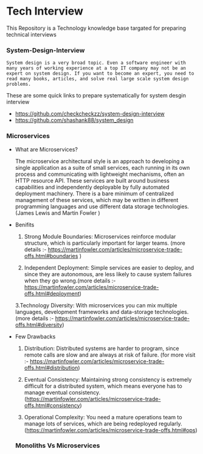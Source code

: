 # Tech Interview
This Repository is a Technology knowledge base targated for preparing technical interviews

### System-Design-Interview


```System design is a very broad topic. Even a software engineer with many years of working experience at a top IT company may not be an expert on system design. If you want to become an expert, you need to read many books, articles, and solve real large scale system design problems.```

These are some quick links to prepare systematically for system desgin interview

  * https://github.com/checkcheckzz/system-design-interview
  * https://github.com/shashank88/system_design
  

### Microservices

* What are Microservices?

   The microservice architectural style is an approach to developing a single application as a suite of small services, each running in its own process and communicating with lightweight mechanisms, often an HTTP resource API. These services are built around business capabilities and independently deployable by fully automated deployment machinery. There is a bare minimum of centralized management of these services, which may be written in different programming languages and use different data storage technologies.  (James Lewis and Martin Fowler )
   
 * Benifits
 
    1. Strong Module Boundaries: Microservices reinforce modular structure, which is particularly important for larger teams.
       (more details :- https://martinfowler.com/articles/microservice-trade-offs.html#boundaries )
       
    2. Independent Deployment: Simple services are easier to deploy, and since they are autonomous, are less likely to cause    system failures when they go wrong.(more details :- https://martinfowler.com/articles/microservice-trade-offs.html#deployment)
    
    3.Technology Diversity: With microservices you can mix multiple languages, development frameworks and data-storage technologies.(more details :- https://martinfowler.com/articles/microservice-trade-offs.html#diversity)
    
 * Few Drawbacks
   
    1. Distribution: Distributed systems are harder to program, since remote calls are slow and are always at risk of failure.
       (for more visit :- https://martinfowler.com/articles/microservice-trade-offs.html#distribution)
       
    2. Eventual Consistency: Maintaining strong consistency is extremely difficult for a distributed system, which means everyone has to manage eventual consistency. (https://martinfowler.com/articles/microservice-trade-offs.html#consistency)
    
    3. Operational Complexity: You need a mature operations team to manage lots of services, which are being redeployed regularly.(https://martinfowler.com/articles/microservice-trade-offs.html#ops)
    
    ### Monoliths Vs Microservices
   
